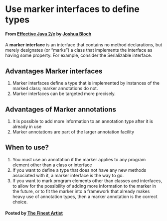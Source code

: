 # Use marker interfaces to define types

#### From <u>[Effective Java 2/e](https://books.google.co.kr/books/about/Effective_Java.html?id=ka2VUBqHiWkC&hl=en)</u> by <u>[Joshua Bloch](https://en.wikipedia.org/wiki/Joshua_Bloch)</u>

A **marker interface** is an interface that contains no method declarations, but merely designates (or “marks”) a class that implements the interface as having some property. For example, consider the Serializable interface.

## Advantages Marker interfaces
1. Marker interfaces define a type that is implemented by instances of the marked class; marker annotations do not.
2. Marker interfaces can be targeted more precisely.


## Advantages of Marker annotations
1. It is possible to add more information to an annotation type after it is already in use
2. Marker annotations are part of the larger annotation facility

## When to use?
1. You must use an annotation if the marker applies to any program element other than a class or interface
2. If you want to define a type that does not have any new methods associated with it, a marker interface is the way to go.
3. If you want to mark program elements other than classes and interfaces, to allow for the possibility of adding more information to the marker in the future, or to fit the marker into a framework that already makes heavy use of annotation types, then a marker annotation is the correct choice.

#### Posted by <u>[The Finest Artist](http://thefinestartist.com)</u>
